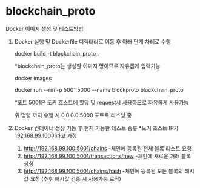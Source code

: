 # blockchain_proto

Docker 이미지 생성 및 테스트방법

1. Docker 실행 및 Dockerfile 디렉터리로 이동 후 아래 단계 차례로 수행

	docker build -t blockchain_proto .

	*blockchain_proto는 생성할 이미지 명이므로 자유롭게 입력가능

    docker images

    docker run --rm -p 5001:5000 --name blockproto blockchain_proto

    *포트 5001은 도커 호스트에 할당 및 request시 사용하므로 자유롭게 사용가능

    위 명령 까지 수행 시 0.0.0.0:5000 포트로 리스닝 중


2. Docker 컨테이너 정상 기동 후 현재 가능한 테스트 종류 
    *도커 호스트 IP가 192.168.99.100이라고 가정
    1) http://192.168.99.100:5001/chains
    	-체인에 등록된 전체 블록 리스트 요청
	2) http://192.168.99.100:5001/transactions/new
		-체인에 새로운 거래 블록 생성
	3) http://192.168.99.100:5001/chains/hash
		-체인에 등록된 모든 블록의 해시값 요청 (추후 해시값 검증 시 사용가능 로직)